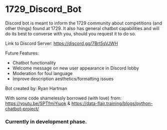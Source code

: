 # 1729_Discord_Bot
Discord bot is meant to inform the 1729 community about competitions (and other things) found at 1729. It also has general chatbot capabilities and will do its best to converse with you, should you request it to do so. 

Link to Discord Server: https://discord.gg/7Brt5sVJWH

Future Features:
  * Chatbot functionality
  * Welcome message on new user appearance in Discord lobby
  * Moderation for foul language
  * Improve description aesthetics/formatting issues

Bot created by: Ryan Hartman

With some code shamelessly borrowed (with love) from: https://youtu.be/SPTfmiYiuok & https://data-flair.training/blogs/python-chatbot-project/

### Currently in development phase.
